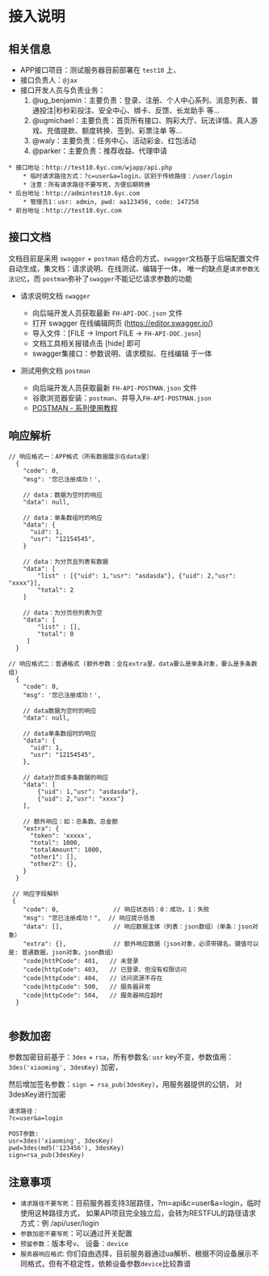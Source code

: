 # 接入说明

## 相关信息

- APP接口项目：测试服务器目前部署在 `test10` 上、
- 接口负责人：`@jax`
- 接口开发人员与负责业务：
    1. @ug_benjamin：主要负责：登录、注册、个人中心系列、消息列表、普通投注|秒秒彩投注、安全中心、绑卡、反馈、长龙助手 等...
    2. @ugmichael：主要负责：首页所有接口、购彩大厅、玩法详情、真人游戏、充值提款、额度转换、签到、彩票注单 等...
    3. @waly：主要负责：任务中心、活动彩金、红包活动
    4. @parker：主要负责：推荐收益、代理申请

```
* 接口地址：http://test10.6yc.com/wjapp/api.php
    * 临时请求路径方式：?c=user&a=login，区别于传统路径：/user/login 
    * 注意：所有请求路径不要写死，方便后期转换
* 后台地址：http://admintest10.6yc.com
    * 管理员1：usr: admin, pwd: aa123456, code: 147258
* 前台地址：http://test10.6yc.com
```

## 接口文档

文档目前是采用 `swagger` + `postman` 结合的方式、`swagger`文档基于后端配置文件自动生成，集文档：请求说明、在线测试、编辑于一体，
唯一的缺点是`请求参数无法记忆`，而 `postman`弥补了`swagger`不能记忆请求参数的功能

* 请求说明文档 `swagger`
    * 向后端开发人员获取最新 `FH-API-DOC.json` 文件
    * 打开 swagger 在线编辑网页 (https://editor.swagger.io/)
    * 导入文件：[FILE -> Import FILE -> `FH-API-DOC.josn`]
    * 文档工具相关报错点击 [hide] 即可
    * swagger集接口：参数说明、请求模拟、在线编辑 于一体
    
* 测试用例文档 `postman`
    * 向后端开发人员获取最新 `FH-API-POSTMAN.json` 文件
    * 谷歌浏览器安装：`postman`、并导入`FH-API-POSTMAN.json`
    * [POSTMAN - 系列使用教程](https://blog.csdn.net/u013613428/article/details/51557804)

## 响应解析

```
// 响应格式一：APP格式（所有数据展示在data里）
  {
    "code": 0,
    "msg": '您已注册成功！',
    
    // data：数据为空时的响应
    "data": null,
    
    // data：单条数组时的响应
    "data": {
      "uid": 1,
      "usr": "12154545",
    }
    
    // data：为分页且列表有数据
    "data": [
        "list" : [{"uid": 1,"usr": "asdasda"}, {"uid": 2,"usr": "xxxx"}],
        "total": 2
    ]
    
    // data：为分页但列表为空
    "data": [
        "list" : [],
        "total": 0
     ]
  }

// 响应格式二：普通格式 (额外参数：全在extra里，data要么是单条对象，要么是多条数组)
  {
    "code": 0,
    "msg": '您已注册成功！',
    
    // data数据为空时的响应
    "data": null,
    
    // data单条数组时的响应
    "data": {
      "uid": 1,
      "usr": "12154545",
    },
    
    // data分页或多条数据的响应
    "data": [
        {"uid": 1,"usr": "asdasda"}, 
        {"uid": 2,"usr": "xxxx"}
    ],
    
    // 额外响应：如：总条数、总金额
    "extra": {
      "token": 'xxxxx',
      "total": 1000,
      "totalAmount": 1000,
      "other1": [],
      "other2": {},
    }
  }  
  
 // 响应字段解析
 {
    "code": 0,               // 响应状态码：0：成功，1：失败
    "msg": "您已注册成功！",  // 响应提示信息
    "data": [],              // 响应数据主体（列表：json数组）（单条：json对象）
    "extra": {},             // 额外响应数据（json对象，必须带键名，键值可以是: 普通数据，json对象，json数组）
    "code|httPCode": 401,   // 未登录
    "code|httpCode": 403,   // 已登录、但没有权限访问
    "code|httpCode": 404,   // 访问资源不存在
    "code|httpCode": 500,   // 服务器异常
    "code|httpCode": 504,   // 服务器响应超时
  }


```

## 参数加密

参数加密目前基于：`3des` + `rsa`，所有参数名: `usr` key不变，参数值用：`3des('xiaoming', 3desKey)` 加密，

然后增加签名参数：`sign = rsa_pub(3desKey)`，用服务器提供的公钥， 对3desKey进行加密

```DEMO
请求路径：
?c=user&a=login

POST参数:  
usr=3des('xiaoming', 3desKey)
pwd=3des(md5('123456'), 3desKey)
sign=rsa_pub(3desKey) 

```

## 注意事项

* `请求路径不要写死`：目前服务器支持3层路径，?m=api&c=user&a=login，临时使用这种路径方式，
如果API项目完全独立后，会转为RESTFUL的路径请求方式：例 /api/user/login
* `参数加密不要写死`：可以通过开关配置
* `预留参数`：版本号`v`、 设备：`device`
* `服务器响应格式`: 你们自由选择，目前服务器通过ua解析、根据不同设备展示不同格式，但有不稳定性，依赖设备参数`device`比较靠谱
